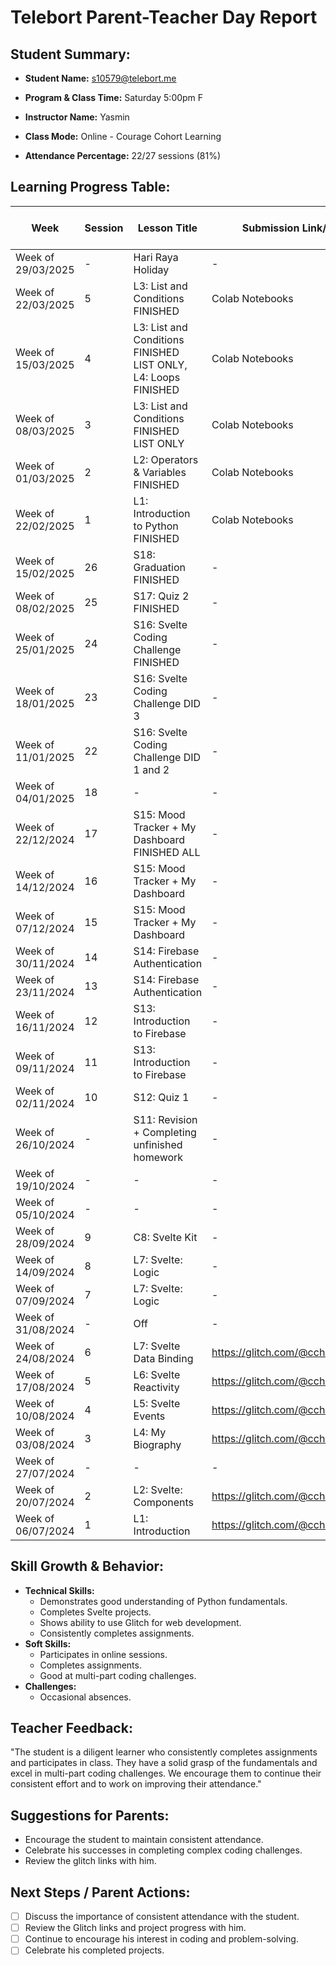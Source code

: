 # Telebort Parent-Teacher Day Report

## Student Summary:

* **Student Name:** s10579@telebort.me

* **Program & Class Time:** Saturday 5:00pm F

* **Instructor Name:** Yasmin 

* **Class Mode:** Online - Courage Cohort Learning

* **Attendance Percentage:** 22/27 sessions (81%)


## Learning Progress Table:

| Week             | Session | Lesson Title                                | Submission Link/Score           | Exit Ticket Score | Progress Rating |
|------------------|---------|---------------------------------------------|---------------------------------|-------------------|-----------------|
| Week of 29/03/2025 | -       | Hari Raya Holiday                           | -                               | -                 | ☆☆☆☆☆         |
| Week of 22/03/2025 | 5       | L3: List and Conditions FINISHED            | Colab Notebooks                 | -                 | ★★★★☆        |
| Week of 15/03/2025 | 4       | L3: List and Conditions FINISHED LIST ONLY, L4: Loops FINISHED | Colab Notebooks                 | -                 | ★★★★☆        |
| Week of 08/03/2025 | 3       | L3: List and Conditions FINISHED LIST ONLY | Colab Notebooks                 | -                 | ★★★★☆        |
| Week of 01/03/2025 | 2       | L2: Operators & Variables FINISHED          | Colab Notebooks                 | -                 | ★★★★☆        |
| Week of 22/02/2025 | 1       | L1: Introduction to Python FINISHED         | Colab Notebooks                 | -                 | ★★★★☆        |
| Week of 15/02/2025 | 26      | S18: Graduation FINISHED                  | -                               | -                 | ★★★★★        |
| Week of 08/02/2025 | 25      | S17: Quiz 2 FINISHED                       | -                               | -                 | ★★★★★        |
| Week of 25/01/2025 | 24      | S16: Svelte Coding Challenge FINISHED      | -                               | -                 | ★★★★☆        |
| Week of 18/01/2025 | 23      | S16: Svelte Coding Challenge DID 3         | -                               | -                 | ★★★★☆        |
| Week of 11/01/2025 | 22      | S16: Svelte Coding Challenge DID 1 and 2   | -                               | -                 | ★★★★☆        |
| Week of 04/01/2025 | 18      | -                                           | -                               | -                 | ☆☆☆☆☆         |
| Week of 22/12/2024 | 17      | S15: Mood Tracker + My Dashboard FINISHED ALL | -                               | -                 | ★★★★☆        |
| Week of 14/12/2024 | 16      | S15: Mood Tracker + My Dashboard            | -                               | -                 | ★★★★★        |
| Week of 07/12/2024 | 15      | S15: Mood Tracker + My Dashboard            | -                               | -                 | ★★★★☆        |
| Week of 30/11/2024 | 14      | S14: Firebase Authentication                | -                               | -                 | ★★★★☆        |
| Week of 23/11/2024 | 13      | S14: Firebase Authentication                | -                               | -                 | ★★★★☆        |
| Week of 16/11/2024 | 12      | S13: Introduction to Firebase               | -                               | -                 | ★★★★☆        |
| Week of 09/11/2024 | 11      | S13: Introduction to Firebase               | -                               | -                 | ★★★★☆        |
| Week of 02/11/2024 | 10      | S12: Quiz 1                                 | -                               | -                 | ★★★★☆        |
| Week of 26/10/2024 | -       | S11: Revision + Completing unfinished homework | -                               | -                 | ★★★★☆        |
| Week of 19/10/2024 | -       | -                                           | -                               | -                 | -               |
| Week of 05/10/2024 | -       | -                                           | -                               | -                 | -               |
| Week of 28/09/2024 | 9       | C8: Svelte Kit                              | -                               | -                 | ★★★★☆        |
| Week of 14/09/2024 | 8       | L7: Svelte: Logic                           | -                               | -                 | ★★★★☆        |
| Week of 07/09/2024 | 7       | L7: Svelte: Logic                           | -                               | -                 | ★★★★☆        |
| Week of 31/08/2024 | -       | Off                                         | -                               | -                 | ☆☆☆☆☆         |
| Week of 24/08/2024 | 6       | L7: Svelte Data Binding                     | https://glitch.com/@ccheewei12389 | -                 | ★★★★☆        |
| Week of 17/08/2024 | 5       | L6: Svelte Reactivity                       | https://glitch.com/@ccheewei12389 | -                 | ★★★★☆        |
| Week of 10/08/2024 | 4       | L5: Svelte Events                           | https://glitch.com/@ccheewei12389 | -                 | ★★★☆☆         |
| Week of 03/08/2024 | 3       | L4: My Biography                            | https://glitch.com/@ccheewei12389 | -                 | ★★★☆☆         |
| Week of 27/07/2024 | -       | -                                           | -                               | -                 | ☆☆☆☆☆         |
| Week of 20/07/2024 | 2       | L2: Svelte: Components                      | https://glitch.com/@ccheewei12389 | -                 | ★★★☆☆         |
| Week of 06/07/2024 | 1       | L1: Introduction                            | https://glitch.com/@ccheewei12389 | -                 | ★★★☆☆         |

## Skill Growth & Behavior:

* **Technical Skills:**
    * Demonstrates good understanding of Python fundamentals.
    * Completes Svelte projects.
    * Shows ability to use Glitch for web development.
    * Consistently completes assignments.
* **Soft Skills:**
    * Participates in online sessions.
    * Completes assignments.
    * Good at multi-part coding challenges.
* **Challenges:**
    * Occasional absences.

## Teacher Feedback:

"The student is a diligent learner who consistently completes assignments and participates in class. They have a solid grasp of the fundamentals and excel in multi-part coding challenges. We encourage them to continue their consistent effort and to work on improving their attendance."

## Suggestions for Parents:

* Encourage the student to maintain consistent attendance.
* Celebrate his successes in completing complex coding challenges.
* Review the glitch links with him.

## Next Steps / Parent Actions:

* [ ] Discuss the importance of consistent attendance with the student.
* [ ] Review the Glitch links and project progress with him.
* [ ] Continue to encourage his interest in coding and problem-solving.
* [ ] Celebrate his completed projects.